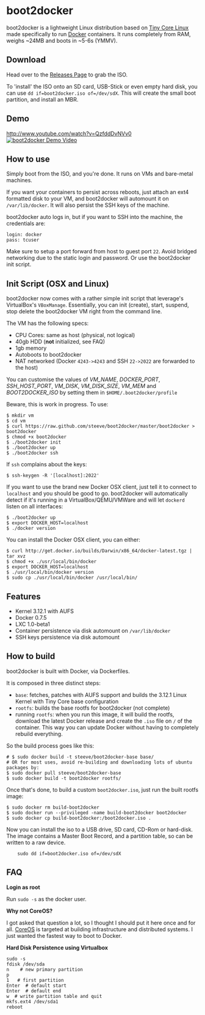 boot2docker
===========

boot2docker is a lightweight Linux distribution based on [Tiny Core Linux](http://tinycorelinux.net) made specifically to run [Docker](https://www.docker.io/) containers.
It runs completely from RAM, weighs ~24MB and boots in ~5-6s (YMMV).

Download
--------
Head over to the [Releases Page](https://github.com/steeve/boot2docker/releases) to grab the ISO.

To 'install' the ISO onto an SD card, USB-Stick or even empty hard disk, you can use ``dd if=boot2docker.iso of=/dev/sdX``.
This will create the small boot partition, and install an MBR.

Demo
----
http://www.youtube.com/watch?v=QzfddDvNVv0
[![boot2docker Demo Video](http://i.imgur.com/hIwudK3.gif)](http://www.youtube.com/watch?v=QzfddDvNVv0&hd=1)

How to use
----------
Simply boot from the ISO, and you're done. It runs on VMs and bare-metal machines.

If you want your containers to persist across reboots, just attach an ext4 formatted disk to your VM, and boot2docker will automount it on `/var/lib/docker`. It will also persist the SSH keys of the machine.

boot2docker auto logs in, but if you want to SSH into the machine, the credentials are:

```
login: docker
pass: tcuser
```

Make sure to setup a port forward from host to guest port `22`. Avoid bridged networking due to the static login and password. Or use the boot2docker init script.

Init Script (OSX and Linux)
------------------------------
boot2docker now comes with a rather simple init script that leverage's VirtualBox's `VBoxManage`. Essentially, you can init (create), start, suspend, stop delete the boot2docker VM right from the command line.

The VM has the following specs:

* CPU Cores: same as host (physical, not logical)
* 40gb HDD (**not** initialized, see FAQ)
* 1gb memory
* Autoboots to boot2docker
* NAT networked (Docker `4243->4243` and SSH `22->2022` are forwarded to the host)

You can customise the values of *VM_NAME*, *DOCKER_PORT*, *SSH_HOST_PORT*, *VM_DISK*, *VM_DISK_SIZE*, *VM_MEM* and *BOOT2DOCKER_ISO* by setting them in ``$HOME/.boot2docker/profile``

Beware, this is work in progress. To use:

```
$ mkdir vm
$ cd vm
$ curl https://raw.github.com/steeve/boot2docker/master/boot2docker > boot2docker
$ chmod +x boot2docker
$ ./boot2docker init
$ ./boot2docker up
$ ./boot2docker ssh
```

If `ssh` complains about the keys:

```
$ ssh-keygen -R '[localhost]:2022'
```

If you want to use the brand new Docker OSX client, just tell it to connect to `localhost` and you should be good to go. boot2docker will automatically detect if it's running in a VirtualBox/QEMU/VMWare and will let `dockerd` listen on all interfaces:

```
$ ./boot2docker up
$ export DOCKER_HOST=localhost
$ ./docker version

```

You can install the Docker OSX client, you can either:

```
$ curl http://get.docker.io/builds/Darwin/x86_64/docker-latest.tgz | tar xvz
$ chmod +x ./usr/local/bin/docker
$ export DOCKER_HOST=localhost
$ ./usr/local/bin/docker version
$ sudo cp ./usr/local/bin/docker /usr/local/bin/
```

Features
--------
* Kernel 3.12.1 with AUFS
* Docker 0.7.5
* LXC 1.0-beta1
* Container persistence via disk automount on `/var/lib/docker`
* SSH keys persistence via disk automount


How to build
------------

boot2docker is built with Docker, via Dockerfiles.

It is composed in three distinct steps:

* `base`: fetches, patches with AUFS support and builds the 3.12.1 Linux Kernel with Tiny Core base configuration
* `rootfs`: builds the base rootfs for boot2docker (not complete)
* running `rootfs`: when you run this image, it will build the rootfs, download the latest Docker release and create the `.iso` file on `/` of the container. This way you can update Docker without having to completely rebuild everything.

So the build process goes like this:

```
# $ sudo docker build -t steeve/boot2docker-base base/
# OR for most uses, avoid re-building and downloading lots of ubuntu packages by:
$ sudo docker pull steeve/boot2docker-base
$ sudo docker build -t boot2docker rootfs/
```

Once that's done, to build a custom `boot2docker.iso`, just run the built rootfs image:

```
$ sudo docker rm build-boot2docker
$ sudo docker run --privileged -name build-boot2docker boot2docker
$ sudo docker cp build-boot2docker:/boot2docker.iso .
```

Now you can install the iso to a USB drive, SD card, CD-Rom or hard-disk. The image contains
a Master Boot Record, and a partition table, so can be written to a raw device.

```
    sudo dd if=boot2docker.iso of=/dev/sdX
```

FAQ
----

**Login as root**

Run `sudo -s` as the docker user.

**Why not CoreOS?**

I got asked that question a lot, so I thought I should put it here once and for all. [CoreOS](http://coreos.com/) is targeted at building infrastructure and distributed systems. I just wanted the fastest way to boot to Docker.

**Hard Disk Persistence using Virtualbox**

```
sudo -s
fdisk /dev/sda
n    # new primary partition
p
1   # first partition
Enter  # default start
Enter  # default end
w  # write partition table and quit
mkfs.ext4 /dev/sda1
reboot
```

